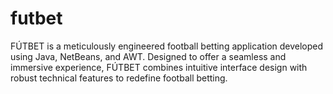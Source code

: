 # futbet
FÚTBET is a meticulously engineered football betting application developed using Java, NetBeans, and AWT. Designed to offer a seamless and immersive experience, FÚTBET combines intuitive interface design with robust technical features to redefine football betting.
